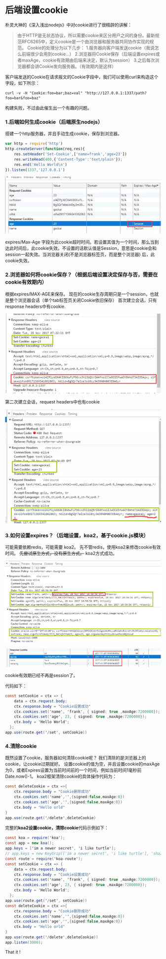 # 后端设置cookie

朴灵大神的《深入浅出nodejs》中对cookie进行了很精辟的讲解：

> 由于HTTP是无状态协议，所以需要cookie来区分用户之间的身份。最新规范RFC6265中，定义cookie是一个由浏览器和服务器共同协作实现的规范。
> Cookie的处理分为以下几步：
> 1.服务器向客户端发送cookie（我说怎么前端很少会用到cookie...）
> 2.浏览器将Cookie保存（后端设置expires或者maxAge，cookie有效期由后端来决定，默认为session）
> 3.之后每次浏览器都会讲Cookie发向服务器。（有效期内是这样）

客户端发送的Cookie在请求报文的Cookie字段中，我们可以使用curl来构造这个字段，如下所示：

```
curl -v -H "Cookie:foo=bar;baz=val" "http://127.0.0.1:1337/path?foo=bar&foo=baz"
```

构建失败，不过由此催生出一个有趣的问题。

### **1.后端如何生成cookie（后端原生nodejs）**

搭建一个http服务器，并且手动生成cookie，保存到浏览器。

```jsx
var http = require('http')
http.createServer(function(req,res){
    res.setHeader('Set-Cookie',['name=frank','age=23'])
    res.writeHead(400,{'Content-Type':'text/plain'});
    res.end('Hello World\n')
}).listen(1337,'127.0.0.1')
```



![img](img/2976869-bf5fb27cd4d58ee0.webp)

expires/Max-Age 字段为此cookie超时时间。若设置其值为一个时间，那么当到达此时间后，此cookie失效。不设置的话默认值是Session，意思是cookie会和session一起失效。当浏览器关闭(不是浏览器标签页，而是整个浏览器) 后，此cookie失效。

### **2.浏览器如何将cookie保存？（根据后端设置决定保存与否，需要在cookie有效期内）**

根据expires/MAX-AGE来保存。
现在的cookie生存周期只是一个session，也就是整个浏览器会话（单个tab标签页关闭Cookie依旧保存）
首次建立会话，只有response headers中有cookie.



![img](img/2976869-c0ff495ca4167bfb.webp)


第二次建立会话，request headers中也有cookie



![img](img/2976869-2fb75a9bfcd07ad3.webp)

### **3.如何设置expires？（后端设置，koa2，基于cookie.js模块）**

可能需要依赖redis，可能需要 koa2。
先不管redis，使用koa2来修改cookie有效时间。
~~先尝试原生方式，没有原生方式。~~
koa2方式成功。



![img](img/2976869-b318668514424bb9.webp)





![img](img/2976869-f0b3314ac0576f01.webp)


cookie有效期已经不再是session了。

代码如下：

```csharp
const setCookie = ctx => {
    data = ctx.request.body;
    ctx.response.body = "Cookie设置成功"
    ctx.cookies.set('name', 'frank', { signed: true ,maxAge:7200000});
    ctx.cookies.set('age', 23, { signed: true ,maxAge:7200000});
    ctx.body = 'Hello World';
  };
app.use(route.get('/set', setCookie))
```

### 4.清除cookie

既然设置了cookie，服务器如何清除cookie呢？
我们清除的是浏览器上的cookie，让cookie过期就好。
设置cookie的值为空，并且设置cookie的maxAge为0，或者Expires设置为当前时间前的一个时间，例如当前时间1毫秒前Date.now()-1。
koa2框架清除cookie的具体操作代码为：

```csharp
const deleteCookie = ctx =>{
    ctx.response.body = "Cookie删除成功"
    ctx.cookies.set('name','',{signed:false,maxAge:0})
    ctx.cookies.set('age','',{signed:false,maxAge:0})
    ctx.body = "Hello orld"
}
app.use(route.get('/delete',deleteCookie)
```

完整的**koa2设置cookie，清除cookie**代码示例如下：

```csharp
const koa = require('koa');
const app = new koa();
app.keys = ['im a newer secret', 'i like turtle'];
// app.keys = new KeyGrip(['im a newer secret', 'i like turtle'], 'sha256');
const route = require('koa-route');
const setCookie = ctx => {
    data = ctx.request.body;
    ctx.response.body = "Cookie设置成功"
    ctx.cookies.set('name', 'frank', { signed: true ,maxAge:7200000});
    ctx.cookies.set('age', 23, { signed: true ,maxAge:7200000});
    ctx.body = 'Hello World';
  };
app.use(route.get('/set', setCookie))
const deleteCookie = ctx =>{
    ctx.response.body = "Cookie删除成功"
    ctx.cookies.set('name','',{signed:false,maxAge:0})
    ctx.cookies.set('age','',{signed:false,maxAge:0})
    ctx.body = "Hello orld"
}
app.use(route.get('/delete',deleteCookie))
app.listen(3000);
```

That it !